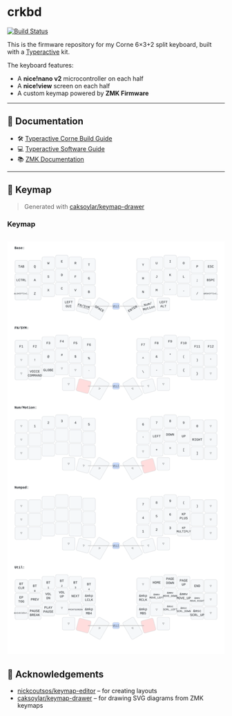 # crkbd

[![Build Status](https://github.com/johnseth97/corne/actions/workflows/build.yml/badge.svg)](https://github.com/johnseth97/corne/actions/workflows/build.yml)

This is the firmware repository for my Corne 6×3+2 split keyboard, built with a [Typeractive](https://www.typeractive.xyz/) kit.

The keyboard features:
- A **nice!nano v2** microcontroller on each half
- A **nice!view** screen on each half
- A custom keymap powered by **ZMK Firmware**

---

## 🔧 Documentation

- 🛠️ [Typeractive Corne Build Guide](https://docs.typeractive.xyz/builds/corne)
- 💻 [Typeractive Software Guide](https://docs.typeractive.xyz/software)
- 📚 [ZMK Documentation](https://zmk.dev/docs)

---

## 🎹 Keymap

> Generated with [caksoylar/keymap-drawer](https://github.com/caksoylar/keymap-drawer)

### Keymap

![](https://raw.githubusercontent.com/johnseth97/corne/main/keymap-drawer/corne.svg)
---

## 🙏 Acknowledgements

- [nickcoutsos/keymap-editor](https://nickcoutsos.github.io/keymap-editor) – for creating layouts
- [caksoylar/keymap-drawer](https://github.com/caksoylar/keymap-drawer) – for drawing SVG diagrams from ZMK keymaps
